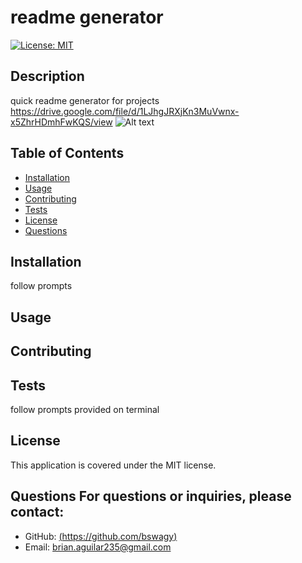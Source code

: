 
 # readme generator 
[![License: MIT](https://img.shields.io/badge/License-MIT-yellow.svg)](https://opensource.org/licenses/MIT)
## Description 
 quick readme generator for projects 
 https://drive.google.com/file/d/1LJhgJRXjKn3MuVwnx-x5ZhrHDmhFwKQS/view
 ![Alt text](<utils/Screenshot 2024-03-07 at 2.12.28 PM.png>)
## Table of Contents
- [Installation](#installation) 
- [Usage](#usage) 
- [Contributing](#contributing) 
- [Tests](#tests)
- [License](#license) 
- [Questions](#questions) 
## Installation 
  follow prompts 
  
## Usage 
   
  
## Contributing 
   
  
## Tests 
  follow prompts provided on terminal 
  
## License
   This application is covered under the MIT license. 
   
## Questions For questions or inquiries, please contact: 
- GitHub: [(https://github.com/bswagy)](https://github.com/(https://github.com/bswagy)) 
- Email: brian.aguilar235@gmail.com 
 